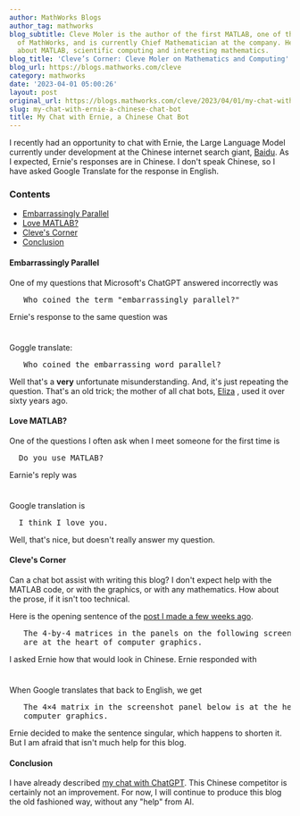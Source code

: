 ```yaml
---
author: MathWorks Blogs
author_tag: mathworks
blog_subtitle: Cleve Moler is the author of the first MATLAB, one of the founders
  of MathWorks, and is currently Chief Mathematician at the company. He writes here
  about MATLAB, scientific computing and interesting mathematics.
blog_title: 'Cleve’s Corner: Cleve Moler on Mathematics and Computing'
blog_url: https://blogs.mathworks.com/cleve
category: mathworks
date: '2023-04-01 05:00:26'
layout: post
original_url: https://blogs.mathworks.com/cleve/2023/04/01/my-chat-with-ernie-a-chinese-chat-bot/?s_tid=feedtopost
slug: my-chat-with-ernie-a-chinese-chat-bot
title: My Chat with Ernie, a Chinese Chat Bot
---
```


<div class="content"><!--introduction--><p>I recently had an opportunity to chat with Ernie, the Large Language Model currently under development at the Chinese internet search giant, <a href="https://www.cnbc.com/2023/02/07/baidu-shares-leaps-as-it-reveals-plan-for-chatgpt-style-ernie-bot.html">Baidu</a>.  As I expected, Ernie's responses are in Chinese. I don't speak Chinese, so I have asked Google Translate for the response in English.</p>
<!--/introduction--><h3>Contents</h3><div><ul><li><a href="https://feeds.feedburner.com/mathworks/moler#8bdaf182-51c2-4843-a2be-98df430c39cc">Embarrassingly Parallel</a></li><li><a href="https://feeds.feedburner.com/mathworks/moler#7aad9ef7-8d41-4907-be94-fd647ab6a762">Love MATLAB?</a></li><li><a href="https://feeds.feedburner.com/mathworks/moler#fc2f9078-105c-45bf-9ea6-df8e811b0de2">Cleve's Corner</a></li><li><a href="https://feeds.feedburner.com/mathworks/moler#6ac55893-0202-442a-8871-ffd685ea191a">Conclusion</a></li></ul></div>
<h4>Embarrassingly Parallel<a name="8bdaf182-51c2-4843-a2be-98df430c39cc"></a></h4><p>One of my questions that Microsoft's ChatGPT answered incorrectly was</p>
<pre>   Who coined the term "embarrassingly parallel?"</pre><p>Ernie's response to the same question was</p>
<p><img alt="" hspace="5" src="http://blogs.mathworks.com/cleve/files/response3.jpg" vspace="5" /> </p>
<p>Goggle translate:</p>
<pre>   Who coined the embarrassing word parallel?</pre><p>Well that's a <b>very</b> unfortunate misunderstanding. And, it's just repeating the question. That's an old trick; the mother of all chat bots, <a href="https://en.wikipedia.org/wiki/ELIZA">Eliza</a> , used it over sixty years ago.</p>
<h4>Love MATLAB?<a name="7aad9ef7-8d41-4907-be94-fd647ab6a762"></a></h4><p>One  of the questions I often ask when I meet someone for the first time is</p>
<pre>  Do you use MATLAB?</pre><p>Earnie's reply was</p>
<p><img alt="" hspace="5" src="http://blogs.mathworks.com/cleve/files/response1.jpg" vspace="5" /> </p>
<p>Google translation is</p>
<pre>  I think I love you.</pre><p>Well, that's nice, but doesn't really answer my question.</p>
<h4>Cleve's Corner<a name="fc2f9078-105c-45bf-9ea6-df8e811b0de2"></a></h4><p>Can a chat bot assist with writing this blog? I don't expect help with the MATLAB code, or with the graphics, or with any mathematics.  How about the prose, if it isn't too technical.</p>
<p>Here is the opening sentence of the <a href="https://blogs.mathworks.com/cleve/2023/02/04/matrices-in-action-grafix-2-0/">post I made a few weeks ago</a>.</p>
<pre>   The 4-by-4 matrices in the panels on the following screenshots
   are at the heart of computer graphics.</pre><p>I asked Ernie how that would look in Chinese. Ernie responded with</p>
<p><img alt="" hspace="5" src="http://blogs.mathworks.com/cleve/files/response2.jpg" vspace="5" /> </p>
<p>When Google translates that back to English, we get</p>
<pre>   The 4&times;4 matrix in the screenshot panel below is at the heart of
   computer graphics.</pre><p>Ernie decided to make the sentence singular, which happens to shorten it.  But I am afraid that isn't much help for this blog.</p>
<h4>Conclusion<a name="6ac55893-0202-442a-8871-ffd685ea191a"></a></h4><p>I have already described <a href="https://blogs.mathworks.com/cleve/2023/02/21/my-chat-with-chatgpt/">my chat with ChatGPT</a>. This Chinese competitor is certainly not an improvement. For now, I will continue to produce this blog the old fashioned way, without any "help" from AI.</p>
<!-- 
    function grabCode_1ab0a9dd4230472ebcebbecc859ab36c() {
        // Remember the title so we can use it in the new page
        title = document.title;

        // Break up these strings so that their presence
        // in the Javascript doesn't mess up the search for
        // the MATLAB code.
        t1='1ab0a9dd4230472ebcebbecc859ab36c ' + '##### ' + 'SOURCE BEGIN' + ' #####';
        t2='##### ' + 'SOURCE END' + ' #####' + ' 1ab0a9dd4230472ebcebbecc859ab36c';
    
        b=document.getElementsByTagName('body')[0];
        i1=b.innerHTML.indexOf(t1)+t1.length;
        i2=b.innerHTML.indexOf(t2);
 
        code_string = b.innerHTML.substring(i1, i2);
        code_string = code_string.replace(/REPLACE_WITH_DASH_DASH/g,'--');

        // Use /x3C/g instead of the less-than character to avoid errors 
        // in the XML parser.
        // Use '\x26#60;' instead of '<' so that the XML parser
        // doesn't go ahead and substitute the less-than character. 
        code_string = code_string.replace(/\x3C/g, '\x26#60;');

        copyright = 'Copyright 2023 The MathWorks, Inc.';

        w = window.open();
        d = w.document;
        d.write('<pre>\n');
        d.write(code_string);

        // Add copyright line at the bottom if specified.
        if (copyright.length > 0) {
            d.writeln('');
            d.writeln('%%');
            if (copyright.length > 0) {
                d.writeln('% _' + copyright + '_');
            }
        }

        d.write('</pre>\n');

        d.title = title + ' (MATLAB code)';
        d.close();
    }   
     --><p style="text-align: right; font-size: xx-small; font-weight: lighter; font-style: italic; color: gray;"><br /><a href=""><span style="font-size: x-small; font-style: italic;">Get 
      the MATLAB code <noscript>(requires JavaScript)</noscript></span></a><br /><br />
      Published with MATLAB&reg; R2023a<br /></p>
</div>
<!--
1ab0a9dd4230472ebcebbecc859ab36c ##### SOURCE BEGIN #####
%% My Chat with Ernie, a Chinese Chat Bot
% I recently had an opportunity to chat with Ernie, the Large Language
% Model currently under development at the Chinese internet search giant,
% <https://www.cnbc.com/2023/02/07/baidu-shares-leaps-as-it-reveals-plan-for-chatgpt-style-ernie-bot.html
% Baidu>.  As I expected, Ernie's responses are in Chinese.  
% I don't speak Chinese, so I have asked Google Translate for the response
% in English.

%% Embarrassingly Parallel
% One of my questions that Microsoft's ChatGPT answered incorrectly
% was
%
%     Who coined the term "embarrassingly parallel?"
%
% Ernie's response to the same question was
%
% <<response3.jpg>>
%
% Goggle translate:
%
%     Who coined the embarrassing word parallel?
%
% Well that's a *very* unfortunate misunderstanding.
% And, it's just repeating the question.
% That's an old trick; the mother of all chat bots, 
% <https://en.wikipedia.org/wiki/ELIZA
% Eliza> , used it over sixty years ago.

%% Love MATLAB?
% One  of the questions I often ask when I meet someone for the first
% time is
% 
%    Do you use MATLAB?
% 
% Earnie's reply was
%
% <<response1.jpg>>
%
% Google translation is
%
%    I think I love you.
%
% Well, that's nice, but doesn't really answer my question.

%% Cleve's Corner
% Can a chat bot assist with writing this blog?
% I don't expect help with the MATLAB code, or with the graphics, or with
% any mathematics.  How about the prose, if it isn't too technical.
%
% Here is the opening sentence of the
% <https://blogs.mathworks.com/cleve/2023/02/04/matrices-in-action-grafix-2-0/
% post I made a few weeks ago>.
%
%     The 4-by-4 matrices in the panels on the following screenshots
%     are at the heart of computer graphics.
%
% I asked Ernie how that would look in Chinese.
% Ernie responded with
%
% <<response2.jpg>>
%
% When Google translates that back to English, we get
%
%     The 4×4 matrix in the screenshot panel below is at the heart of
%     computer graphics.
%
% Ernie decided to make the sentence singular, which happens to 
% shorten it.  But I am afraid that isn't much help for this blog.

%% Conclusion
% I have already described
% <https://blogs.mathworks.com/cleve/2023/02/21/my-chat-with-chatgpt/
% my chat with ChatGPT>.
% This Chinese competitor is certainly not an improvement.
% For now, I will continue to produce this blog the old fashioned way,
% without any "help" from AI.
##### SOURCE END ##### 1ab0a9dd4230472ebcebbecc859ab36c
-->